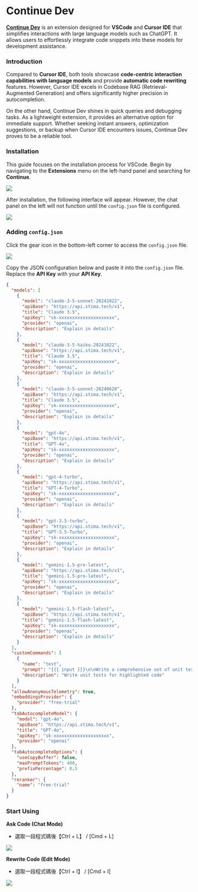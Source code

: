 # Continue Dev

[**Continue Dev**](https://www.continue.dev/) is an extension designed for **VSCode** and **Cursor IDE** that simplifies interactions with large language models such as ChatGPT. It allows users to effortlessly integrate code snippets into these models for development assistance.

### Introduction

Compared to **Cursor IDE**, both tools showcase **code-centric interaction capabilities with language models** and provide **automatic code rewriting** features. However, Cursor IDE excels in Codebase RAG (Retrieval-Augmented Generation) and offers significantly higher precision in autocompletion.

On the other hand, Continue Dev shines in quick queries and debugging tasks. As a lightweight extension, it provides an alternative option for immediate support. Whether seeking instant answers, optimization suggestions, or backup when Cursor IDE encounters issues, Continue Dev proves to be a reliable tool.

### Installation

This guide focuses on the installation process for VSCode. Begin by navigating to the **Extensions** menu on the left-hand panel and searching for **Continue**.

![](https://hackmd.io/_uploads/HJ_E-najC.jpg)

After installation, the following interface will appear. However, the chat panel on the left will not function until the `config.json` file is configured.

![](https://hackmd.io/_uploads/SyRkfh6j0.jpg)

### Adding `config.json`

Click the gear icon in the bottom-left corner to access the `config.json` file.

![](https://hackmd.io/_uploads/HkxMqpYM3A.png)

Copy the JSON configuration below and paste it into the `config.json` file. Replace the **API Key** with your **API Key**.

```json
{
  "models": [
    {
      "model": "claude-3-5-sonnet-20241022",
      "apiBase": "https://api.stima.tech/v1",
      "title": "Claude 3.5",
      "apiKey": "sk-xxxxxxxxxxxxxxxxxxxxx",
      "provider": "openai",
      "description": "Explain in details"
    },
    {
      "model": "claude-3-5-haiku-20241022",
      "apiBase": "https://api.stima.tech/v1",
      "title": "Claude 3.5",
      "apiKey": "sk-xxxxxxxxxxxxxxxxxxxxx",
      "provider": "openai",
      "description": "Explain in details"
    },
    {
      "model": "claude-3-5-sonnet-20240620",
      "apiBase": "https://api.stima.tech/v1",
      "title": "Claude 3.5",
      "apiKey": "sk-xxxxxxxxxxxxxxxxxxxxx",
      "provider": "openai",
      "description": "Explain in details"
    },
    {
      "model": "gpt-4o",
      "apiBase": "https://api.stima.tech/v1",
      "title": "GPT-4o",
      "apiKey": "sk-xxxxxxxxxxxxxxxxxxxxx",
      "provider": "openai",
      "description": "Explain in details"
    },
    {
      "model": "gpt-4-turbo",
      "apiBase": "https://api.stima.tech/v1",
      "title": "GPT-4-Turbo",
      "apiKey": "sk-xxxxxxxxxxxxxxxxxxxxx",
      "provider": "openai",
      "description": "Explain in details"
    },
    {
      "model": "gpt-3.5-turbo",
      "apiBase": "https://api.stima.tech/v1",
      "title": "GPT-3.5-Turbo",
      "apiKey": "sk-xxxxxxxxxxxxxxxxxxxxx",
      "provider": "openai",
      "description": "Explain in details"
    },
    {
      "model": "gemini-1.5-pro-latest",
      "apiBase": "https://api.stima.tech/v1",
      "title": "gemini-1.5-pro-latest",
      "apiKey": "sk-xxxxxxxxxxxxxxxxxxxxx",
      "provider": "openai",
      "description": "Explain in details"
    },
    {
      "model": "gemini-1.5-flash-latest",
      "apiBase": "https://api.stima.tech/v1",
      "title": "gemini-1.5-flash-latest",
      "apiKey": "sk-xxxxxxxxxxxxxxxxxxxxx",
      "provider": "openai",
      "description": "Explain in details"
    }
  ],
  "customCommands": [
    {
      "name": "test",
      "prompt": "{{{ input }}}\n\nWrite a comprehensive set of unit tests for the selected code. It should setup, run tests that check for correctness including important edge cases, and teardown. Ensure that the tests are complete and sophisticated. Give the tests just as chat output, don't edit any file.",
      "description": "Write unit tests for highlighted code"
    }
  ],
  "allowAnonymousTelemetry": true,
  "embeddingsProvider": {
    "provider": "free-trial"
  },
  "tabAutocompleteModel": {
    "model": "gpt-4o",
    "apiBase": "https://api.stima.tech/v1",
    "title": "GPT-4o",
    "apiKey": "sk-xxxxxxxxxxxxxxxxxxxxx",
    "provider": "openai"
  },
  "tabAutocompleteOptions": {
    "useCopyBuffer": false,
    "maxPromptTokens": 400,
    "prefixPercentage": 0.5
  },
  "reranker": {
    "name": "free-trial"
  }
}
```

### Start Using

**Ask Code (Chat Mode)**

- 選取一段程式碼後【Ctrl + L】 / [Cmd + L]

![](https://hackmd.io/_uploads/r1zYS2TiR.png)

**Rewrite Code (Edit Mode)**

- 選取一段程式碼後【Ctrl + I】 / [Cmd + I]

![](https://hackmd.io/_uploads/HJozI3aoR.png)